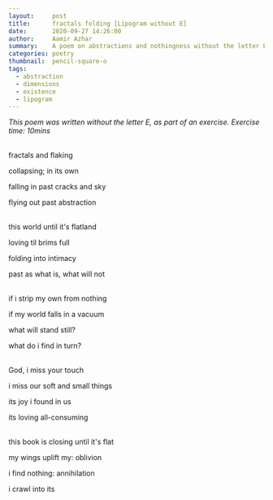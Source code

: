 ```yaml
---
layout:     post
title:      fractals folding [Lipogram without E]
date:       2020-09-27 14:26:00
author:     Aamir Azhar
summary:    A poem on abstractions and nothingness without the letter E.
categories: poetry
thumbnail:  pencil-square-o
tags:
  - abstraction
  - dimensions
  - existence
  - lipogram
---
```

*This poem was written without the letter E, as part of an exercise. Exercise time: 10mins*

<br>
fractals and flaking

collapsing; in its own

falling in past cracks and sky

flying out past abstraction

<br>
this world until it's flatland

loving til brims full

folding into intimacy

past as what is, what will not


<br>
if i strip my own from nothing

if my world falls in a vacuum

what will stand still?

what do i find in turn?

<br>
God, i miss your touch

i miss our soft and small things

its joy i found in us

its loving all-consuming

<br>
this book is closing until it's flat

my wings uplift my: oblivion

i find nothing: annihilation

i crawl into its
